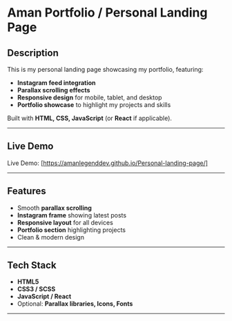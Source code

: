 # Aman Portfolio / Personal Landing Page

## Description
This is my personal landing page showcasing my portfolio, featuring:  
- **Instagram feed integration**  
- **Parallax scrolling effects**  
- **Responsive design** for mobile, tablet, and desktop  
- **Portfolio showcase** to highlight my projects and skills  

Built with **HTML, CSS, JavaScript** (or **React** if applicable).

---

## Live Demo

Live Demo: [https://amanlegenddev.github.io/Personal-landing-page/]

---

## Features
- Smooth **parallax scrolling**  
- **Instagram frame** showing latest posts  
- **Responsive layout** for all devices  
- **Portfolio section** highlighting projects  
- Clean & modern design  

---

## Tech Stack
- **HTML5**  
- **CSS3 / SCSS**  
- **JavaScript / React**  
- Optional: **Parallax libraries, Icons, Fonts**  

---

